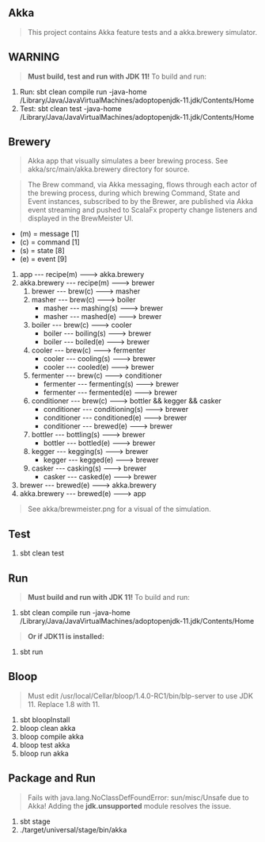 Akka
----
>This project contains Akka feature tests and a akka.brewery simulator.

WARNING
-------
>**Must build, test and run with JDK 11!** To build and run:
1. Run: sbt clean compile run -java-home /Library/Java/JavaVirtualMachines/adoptopenjdk-11.jdk/Contents/Home
2. Test: sbt clean test -java-home /Library/Java/JavaVirtualMachines/adoptopenjdk-11.jdk/Contents/Home

Brewery
-------
>Akka app that visually simulates a beer brewing process. See akka/src/main/akka.brewery directory for source.

>The Brew command, via Akka messaging, flows through each actor of the brewing process, during which brewing Command,
State and Event instances, subscribed to by the Brewer, are published via Akka event streaming and pushed to ScalaFx
property change listeners and displayed in the BrewMeister UI.

* (m) = message [1]
* (c) = command [1]
* (s) = state   [8]
* (e) = event   [9]

1. app --- recipe(m) ---> akka.brewery
2. akka.brewery --- recipe(m) ---> brewer
    1. brewer --- brew(c) ---> masher
    2. masher --- brew(c) ---> boiler
       * masher --- mashing(s) ---> brewer
       * masher --- mashed(e) ---> brewer
    3. boiler --- brew(c) ---> cooler
       * boiler --- boiling(s) ---> brewer
       * boiler --- boiled(e) ---> brewer
    4. cooler --- brew(c) ---> fermenter
       * cooler --- cooling(s) ---> brewer
       * cooler --- cooled(e) ---> brewer
    5. fermenter --- brew(c) ---> conditioner
       * fermenter --- fermenting(s) ---> brewer
       * fermenter --- fermented(e) ---> brewer
    6. conditioner --- brew(c) ---> bottler && kegger && casker
       * conditioner --- conditioning(s) ---> brewer
       * conditioner --- conditioned(e) ---> brewer
       * conditioner --- brewed(e) ---> brewer
    7. bottler --- bottling(s) ---> brewer
       * bottler --- bottled(e) ---> brewer
    8. kegger --- kegging(s) ---> brewer
       * kegger --- kegged(e) ---> brewer
    9. casker --- casking(s) ---> brewer
       * casker --- casked(e) ---> brewer
3. brewer --- brewed(e) ---> akka.brewery
4. akka.brewery --- brewed(e) ---> app

>See akka/brewmeister.png for a visual of the simulation.

Test
----
1. sbt clean test

Run
---
>**Must build and run with JDK 11!** To build and run:
1. sbt clean compile run -java-home /Library/Java/JavaVirtualMachines/adoptopenjdk-11.jdk/Contents/Home
>**Or if JDK11 is installed:**
1. sbt run

Bloop
-----
>Must edit /usr/local/Cellar/bloop/1.4.0-RC1/bin/blp-server to use JDK 11. Replace 1.8 with 11.
1. sbt bloopInstall
2. bloop clean akka
3. bloop compile akka
4. bloop test akka
5. bloop run akka

Package and Run
---------------
>Fails with java.lang.NoClassDefFoundError: sun/misc/Unsafe due to Akka!
>Adding the **jdk.unsupported** module resolves the issue.
1. sbt stage
2. ./target/universal/stage/bin/akka
